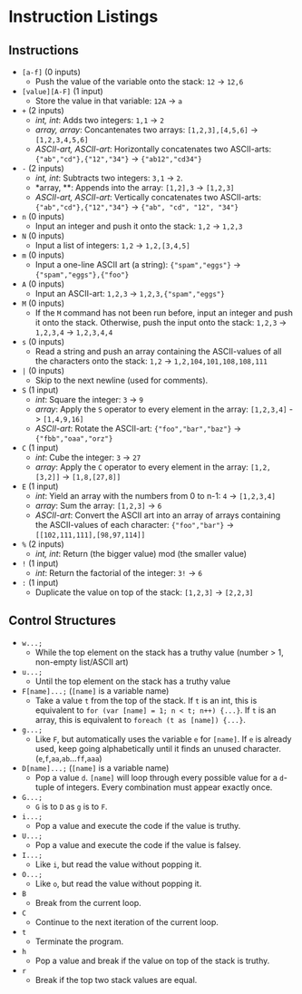 # Instruction Listings #

## Instructions ##

- `[a-f]` (0 inputs)
  - Push the value of the variable onto the stack: `12` -> `12,6`
- `[value][A-F]` (1 input)
  - Store the value in that variable: `12A` -> `a`
- `+` (2 inputs)
  - *int, int*: Adds two integers: `1,1` -> `2`
  - *array, array*: Concantenates two arrays: `[1,2,3],[4,5,6]` -> `[1,2,3,4,5,6]`
  - *ASCII-art, ASCII-art*: Horizontally concatenates two ASCII-arts: `{"ab","cd"},{"12","34"}` -> `{"ab12","cd34"}`
- `-` (2 inputs)
  - *int, int*: Subtracts two integers: `3,1` -> `2`.
  - *array, **: Appends into the array: `[1,2],3` -> `[1,2,3]`
  - *ASCII-art, ASCII-art*: Vertically concatenates two ASCII-arts: `{"ab","cd"},{"12","34"}` -> `{"ab", "cd", "12", "34"}`
- `n` (0 inputs)
  - Input an integer and push it onto the stack: `1,2` -> `1,2,3`
- `N` (0 inputs)
  - Input a list of integers: `1,2` -> `1,2,[3,4,5]`
- `m` (0 inputs)
  - Input a one-line ASCII art (a string): `{"spam","eggs"}` -> `{"spam","eggs"},{"foo"}`
- `A` (0 inputs)
  - Input an ASCII-art: `1,2,3` -> `1,2,3,{"spam","eggs"}`
- `M` (0 inputs)
  - If the `M` command has not been run before, input an integer and push it onto the stack. Otherwise, push the input
    onto the stack: `1,2,3` -> `1,2,3,4` -> `1,2,3,4,4`
- `s` (0 inputs)
  - Read a string and push an array containing the ASCII-values of all the characters onto the stack: `1,2` -> `1,2,104,101,108,108,111`
- `|` (0 inputs)
  - Skip to the next newline (used for comments).
- `S` (1 input)
  - *int*: Square the integer: `3` -> `9`
  - *array*: Apply the `S` operator to every element in the array: `[1,2,3,4]` -> `[1,4,9,16]`
  - *ASCII-art*: Rotate the ASCII-art: `{"foo","bar","baz"}` -> `{"fbb","oaa","orz"}`
- `C` (1 input)
  - *int*: Cube the integer: `3` -> `27`
  - *array*: Apply the `C` operator to every element in the array: `[1,2,[3,2]]` -> `[1,8,[27,8]]`
- `E` (1 input)
  - *int*: Yield an array with the numbers from 0 to n-1: `4` -> `[1,2,3,4]`
  - *array*: Sum the array: `[1,2,3]` -> `6` 
  - *ASCII-art*: Convert the ASCII art into an array of arrays containing the ASCII-values of each character: `{"foo","bar"}` -> `[[102,111,111],[98,97,114]]`
- `%` (2 inputs)
  - *int, int*: Return (the bigger value) mod (the smaller value)
- `!` (1 input)
  - *int*: Return the factorial of the integer: `3!` -> `6`
- `:` (1 input)
  - Duplicate the value on top of the stack: `[1,2,3]` -> `[2,2,3]`
  
## Control Structures ##

- `w...;`
  - While the top element on the stack has a truthy value (number > 1, non-empty list/ASCII art)
- `u...;`
  - Until the top element on the stack has a truthy value
- `F[name]...;` (`[name]` is a variable name)
  - Take a value `t` from the top of the stack. If `t` is an int, this is equivalent to `for (var [name] = 1;
    n < t; n++) {...}`. If `t` is an array, this is equivalent to `foreach (t as [name]) {...}`.
- `g...;`
  - Like `F`, but automatically uses the variable `e` for `[name]`. If `e` is already used, keep going
    alphabetically until it finds an unused character. (`e`,`f`,`aa`,`ab`...`ff`,`aaa`)
- `D[name]...;` (`[name]` is a variable name)
  - Pop a value `d`. `[name]` will loop through every possible value for a `d`-tuple of integers. Every combination
    must appear exactly once.
- `G...;`
  - `G` is to `D` as `g` is to `F`.
- `i...;`
  - Pop a value and execute the code if the value is truthy.
- `U...;`
  - Pop a value and execute the code if the value is falsey.
- `I...;`
  - Like `i`, but read the value without popping it.
- `O...;`
  - Like `o`, but read the value without popping it.
- `B`
  - Break from the current loop.
- `C`
  - Continue to the next iteration of the current loop.
- `t`
  - Terminate the program.
- `h`
  - Pop a value and break if the value on top of the stack is truthy.
- `r`
  - Break if the top two stack values are equal.
